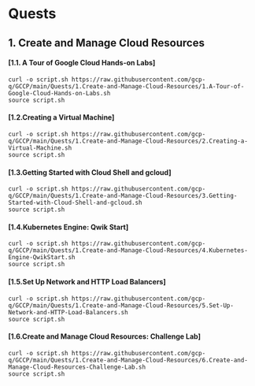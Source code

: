 # Quests

## 1. Create and Manage Cloud Resources

#### [1.1. A Tour of Google Cloud Hands-on Labs]
```
curl -o script.sh https://raw.githubusercontent.com/gcp-q/GCCP/main/Quests/1.Create-and-Manage-Cloud-Resources/1.A-Tour-of-Google-Cloud-Hands-on-Labs.sh
source script.sh

```

#### [1.2.Creating a Virtual Machine]
```
curl -o script.sh https://raw.githubusercontent.com/gcp-q/GCCP/main/Quests/1.Create-and-Manage-Cloud-Resources/2.Creating-a-Virtual-Machine.sh
source script.sh

```

#### [1.3.Getting Started with Cloud Shell and gcloud]
```
curl -o script.sh https://raw.githubusercontent.com/gcp-q/GCCP/main/Quests/1.Create-and-Manage-Cloud-Resources/3.Getting-Started-with-Cloud-Shell-and-gcloud.sh
source script.sh

```

#### [1.4.Kubernetes Engine: Qwik Start]
```
curl -o script.sh https://raw.githubusercontent.com/gcp-q/GCCP/main/Quests/1.Create-and-Manage-Cloud-Resources/4.Kubernetes-Engine-QwikStart.sh
source script.sh
```

#### [1.5.Set Up Network and HTTP Load Balancers]
```
curl -o script.sh https://raw.githubusercontent.com/gcp-q/GCCP/main/Quests/1.Create-and-Manage-Cloud-Resources/5.Set-Up-Network-and-HTTP-Load-Balancers.sh
source script.sh

```

#### [1.6.Create and Manage Cloud Resources: Challenge Lab]
```
curl -o script.sh https://raw.githubusercontent.com/gcp-q/GCCP/main/Quests/1.Create-and-Manage-Cloud-Resources/6.Create-and-Manage-Cloud-Resources-Challenge-Lab.sh
source script.sh

```
